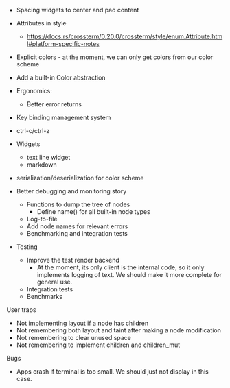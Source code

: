 

- Spacing widgets to center and pad content
- Attributes in style
  - https://docs.rs/crossterm/0.20.0/crossterm/style/enum.Attribute.html#platform-specific-notes
- Explicit colors - at the moment, we can only get colors from our color scheme
- Add a built-in Color abstraction

- Ergonomics:
  - Better error returns
- Key binding management system
- ctrl-c/ctrl-z
- Widgets
  - text line widget
  - markdown
- serialization/deserialization for color scheme
- Better debugging and monitoring story
  - Functions to dump the tree of nodes
    - Define name() for all built-in node types
  - Log-to-file
  - Add node names for relevant errors
  - Benchmarking and integration tests
- Testing
  - Improve the test render backend
    - At the moment, its only client is the internal code, so it only implements
      logging of text. We should make it more complete for general use.
  - Integration tests
  - Benchmarks


User traps
  - Not implementing layout if a node has children
  - Not remembering both layout and taint after making a node modification
  - Not remembering to clear unused space
  - Not remembering to implement children and children_mut

Bugs
  - Apps crash if terminal is too small. We should just not display in this case.